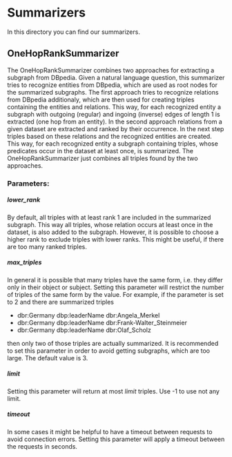 # Summarizers

In this directory you can find our summarizers.

## OneHopRankSummarizer

The OneHopRankSummarizer combines two approaches for extracting a subgraph from DBpedia. Given a natural language question, this summarizer tries to recognize entities from DBpedia, which are used as root nodes for the summarized subgraphs. The first approach tries to recognize relations from DBpedia additionaly, which are then used for creating triples containing the entities and relations. This way, for each recognized entity a subgraph with outgoing (regular) and ingoing (inverse) edges of length 1 is extracted (one hop from an entity). In the second approach relations from a given dataset are extracted and ranked by their occurrence. In the next step triples based on these relations and the recognized entities are created. This way, for each recognized entity a subgraph containing triples, whose predicates occur in the dataset at least once, is summarized. The OneHopRankSummarizer just combines all triples found by the two approaches.

### Parameters:

##### lower_rank

By default, all triples with at least rank 1 are included in the summarized subgraph. This way all triples, whose relation occurs at least once in the dataset, is also added to the subgraph. However, it is possible to choose a higher rank to exclude triples with lower ranks. This might be useful, if there are too many ranked triples.

##### max_triples

In general it is possible that many triples have the same form, i.e. they differ only in their object or subject. Setting this parameter will restrict the number of triples of the same form by the value. For example, if the parameter is set to 2 and there are summarized triples

- dbr:Germany dbp:leaderName dbr:Angela_Merkel
- dbr:Germany dbp:leaderName dbr:Frank-Walter_Steinmeier
- dbr:Germany dbp:leaderName dbr:Olaf_Scholz

then only two of those triples are actually summarized. It is recommended to set this parameter in order to avoid getting subgraphs, which are too large. The default value is 3.

##### limit

Setting this parameter will return at most _limit_ triples. Use -1 to use not any limit.

##### timeout

In some cases it might be helpful to have a timeout between requests to avoid connection errors. Setting this parameter will apply a timeout between the requests in seconds.
